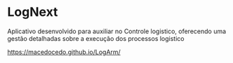# LogNext
Aplicativo desenvolvido para auxiliar no Controle logistico, oferecendo uma gestão detalhadas sobre a execução dos processos logistico

https://macedocedo.github.io/LogArm/
